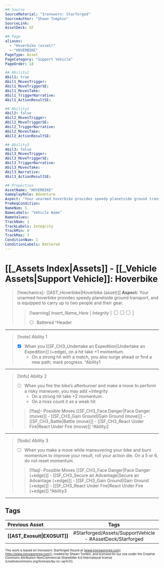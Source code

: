 ```yaml
---
## Source
SourceMaterial: "Ironsworn: Starforged"
SourceAuthor: "Shawn Tompkin"
SourceLink: 
AssetDeck: SF

## Page
aliases:
  - "Hoverbike (asset)"
  - "HOVERBIKE"
PageType: Asset
PageCategory: "Support Vehicle"
PageOrder: 18

## Ability1
Abil1: true
Abil1_MovesTrigger:
Abil1_MoveTriggerSE:
Abil1_MovesTake:
Abil1_TriggerNarrative:
Abil1_ActionResultSE:

## Ability2
Abil2: false
Abil2_MovesTrigger:
Abil2_MoveTriggerSE:
Abil2_TriggerNarrative:
Abil2_MovesTake:
Abil2_ActionResultSE:

## Ability3
Abil3: false
Abil3_MovesTrigger:
Abil3_MoveTriggerSE:
Abil3_TriggerNarrative:
Abil3_MovesTake:
Abil3_Narrative:
Abil3_ActionResultSE:

## Properties
AssetName: "HOVERBIKE"
GameplayRole: Adventure
Aspect: "Your unarmed hoverbike provides speedy planetside ground transport, and is equipped to carry up to two people and their gear."
PreReqCondition: 
NameNum: 1
NameLabels: "Vehicle Name"
NameValues:
TrackNum: 1
TrackLabels: Integrity
TrackMin: 0
TrackMax: 3
ConditionNum: 1
ConditionLabels: Battered
---
```

# [[_Assets Index|Assets]] - [[_Vehicle Assets|Support Vehicle]]: Hoverbike
> [!mechanics]- [[AST_Hoverbike|Hoverbike (asset)]]
> **Aspect:** Your unarmed hoverbike provides speedy planetside ground transport, and is equipped to carry up to two people and their gear.
> > [!warning] _Insert_Name_Here_ | *Integrity* | <input type="checkbox" /><input type="checkbox" /><input type="checkbox" /> |
> > - [ ] Battered ^Header
___
> [!note] Ability 1
> - [x] When you [[SF_CH3_Undertake an Expedition|Undertake an Expedition]] (+edge), on a hit take +1 momentum. 
> 	- On a strong hit with a match, you also surge ahead or find a new path; mark progress. ^Ability1
___
> [!info] Ability 2
> - [ ] When you fire the bike’s afterburner and make a move to perform a risky maneuver, you may add +integrity 
> 	- On a strong hit take +2 momentum. 
> 	- On a miss count it as a weak hit
> > [!faq]- Possible Moves
> > [[SF_CH3_Face Danger|Face Danger (move)]] - [[SF_CH3_Gain Ground|Gain Ground (move)]] - [[SF_CH3_Battle|Battle (move)]] - [[SF_CH3_React Under Fire|React Under Fire (move)]] ^Ability2
___
> [!todo] Ability 3
> - [ ] When you make a move while maneuvering your bike and burn momentum to improve your result, roll your action die. On a 5 or 6, do not reset momentum.
> > [!faq]- Possible Moves
> > [[SF_CH3_Face Danger|Face Danger (+edge)]] - [[SF_CH3_Secure an Advantage|Secure an Advantage (+edge)]] - [[SF_CH3_Gain Ground|Gain Ground (+edge)]] - [[SF_CH3_React Under Fire|React Under Fire (+edge)]] ^Ability3
___

## Tags
| Previous Asset | Tags | Next Asset |
| :--- | :---: | ---: |
| **[[AST_Exosuit\|EXOSUIT]]** | #Starforged/Assets/SupportVehicle - #AssetDeck/Starforged | **[[AST_Rover\|ROVER]]** |

<font size=-2>This work is based on Ironsworn: Starforged (found at [www.ironswornrpg.com](http://www.ironswornrpg.com)), created by Shawn Tomkin, and licensed for our use under the Creative Commons Attribution-NonCommercial-ShareAlike 4.0 International license  (creativecommons.org/licenses/by-nc-sa/4.0/).</font>